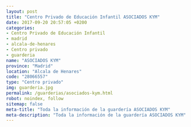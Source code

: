 ```yaml
---
layout: post
title: "Centro Privado de Educación Infantil ASOCIADOS KYM"
date: 2017-09-20 20:57:05 +0200
categories:
- Centro Privado de Educación Infantil
- madrid
- alcala-de-henares
- Centro privado
- guarderia
name: "ASOCIADOS KYM"
province: "Madrid"
location: "Alcala de Henares"
code: "28066557"
type: "Centro privado"
img: guarderia.jpg
permalink: /guarderias/asociados-kym.html
robot: noindex, follow
sitemap: false
meta-title: "Toda la información de la guardería ASOCIADOS KYM"
meta-description: "Toda la información de la guardería ASOCIADOS KYM"
---
```

